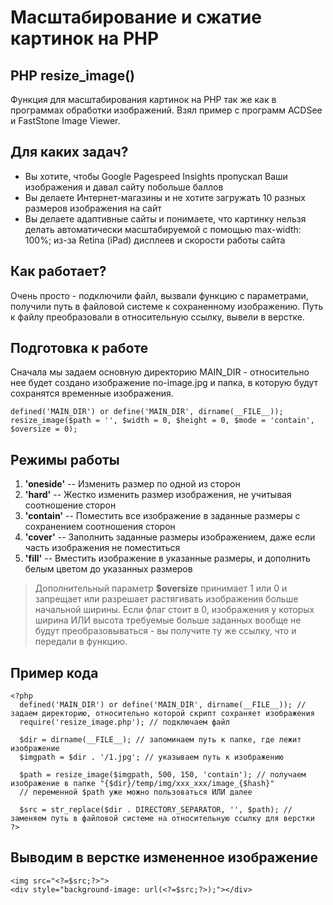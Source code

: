# Масштабирование и сжатие картинок на PHP

## PHP resize_image()
Функция для масштабирования картинок на PHP так же как в программах обработки изображений. Взял пример с программ ACDSee и FastStone Image Viewer.


## Для каких задач?
- Вы хотите, чтобы Google Pagespeed Insights пропускал Ваши изображения и давал сайту побольше баллов
- Вы делаете Интернет-магазины и не хотите загружать 10 разных размеров изображения на сайт
- Вы делаете адаптивные сайты и понимаете, что картинку нельзя делать автоматически масштабируемой с помощью max-width: 100%; из-за Retina (iPad) дисплеев и скорости работы сайта


## Как работает?
Очень просто - подключили файл, вызвали функцию с параметрами, получили путь в файловой системе к сохраненному изображению. Путь к файлу преобразовали в относительную ссылку, вывели в верстке.


## Подготовка к работе
Сначала мы задаем основную директорию MAIN_DIR - относительно нее будет создано изображение no-image.jpg и папка, в которую будут сохранятся временные изображения.
```
defined('MAIN_DIR') or define('MAIN_DIR', dirname(__FILE__));
resize_image($path = '', $width = 0, $height = 0, $mode = 'contain', $oversize = 0);
```


## Режимы работы
1. **'oneside'** -- Изменить размер по одной из сторон
2. **'hard'** -- Жестко изменить размер изображения, не учитывая соотношение сторон
3. **'contain'** -- Поместить все изображение в заданные размеры с сохранением соотношения сторон
4. **'cover'** -- Заполнить заданные размеры изображением, даже если часть изображения не поместиться
5. **'fill'** -- Вместить изображение в указанные размеры, и дополнить белым цветом до указанных размеров 

> Дополнительный параметр **$oversize** принимает 1 или 0 и запрещает или разрешает растягивать изображения больше начальной ширины. Если флаг стоит в 0, изображения у которых ширина ИЛИ высота требуемые больше заданных вообще не будут преобразовываться - вы получите ту же ссылку, что и передали в функцию.


## Пример кода
```
<?php
  defined('MAIN_DIR') or define('MAIN_DIR', dirname(__FILE__)); // задаем директорию, относительно которой скрипт сохраняет изображения
  require('resize_image.php'); // подключаем файл
  
  $dir = dirname(__FILE__); // запоминаем путь к папке, где лежит изображение
  $imgpath = $dir . '/1.jpg'; // указываем путь к изображению
  
  $path = resize_image($imgpath, 500, 150, 'contain'); // получаем изображение в папке "{$dir}/temp/img/xxx_xxx/image_{$hash}"
  // переменной $path уже можно пользоваться ИЛИ далее
  
  $src = str_replace($dir . DIRECTORY_SEPARATOR, '', $path); // заменяем путь в файловой системе на относительную ссылку для верстки
?>
```


## Выводим в верстке измененное изображение
```
<img src="<?=$src;?>">
<div style="background-image: url(<?=$src;?>);"></div>
```
